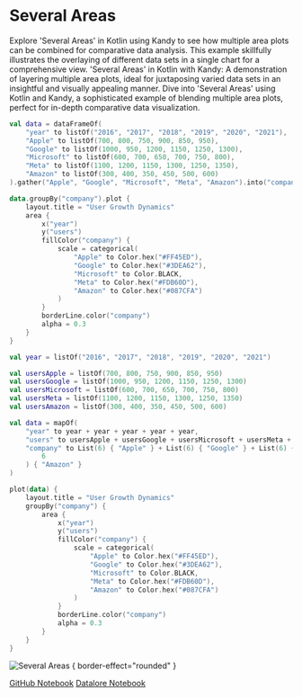 # Several Areas

<web-summary>
Explore 'Several Areas' in Kotlin using Kandy to see how multiple area plots can be combined for comparative data analysis.
This example skillfully illustrates the overlaying of different data sets in a single chart for a comprehensive view.
</web-summary>

<card-summary>
'Several Areas' in Kotlin with Kandy: A demonstration of layering multiple area plots, ideal for juxtaposing varied data sets in an insightful and visually appealing manner.
</card-summary>

<link-summary>
Dive into 'Several Areas' using Kotlin and Kandy, a sophisticated example of blending multiple area plots, perfect for in-depth comparative data visualization.
</link-summary>


<!---IMPORT org.jetbrains.kotlinx.kandy.letsplot.samples.Area-->

<!---FUN several_areas-->
<tabs>
<tab title="Dataframe">

```kotlin
val data = dataFrameOf(
    "year" to listOf("2016", "2017", "2018", "2019", "2020", "2021"),
    "Apple" to listOf(700, 800, 750, 900, 850, 950),
    "Google" to listOf(1000, 950, 1200, 1150, 1250, 1300),
    "Microsoft" to listOf(600, 700, 650, 700, 750, 800),
    "Meta" to listOf(1100, 1200, 1150, 1300, 1250, 1350),
    "Amazon" to listOf(300, 400, 350, 450, 500, 600)
).gather("Apple", "Google", "Microsoft", "Meta", "Amazon").into("company", "users")

data.groupBy("company").plot {
    layout.title = "User Growth Dynamics"
    area {
        x("year")
        y("users")
        fillColor("company") {
            scale = categorical(
                "Apple" to Color.hex("#FF45ED"),
                "Google" to Color.hex("#3DEA62"),
                "Microsoft" to Color.BLACK,
                "Meta" to Color.hex("#FDB60D"),
                "Amazon" to Color.hex("#087CFA")
            )
        }
        borderLine.color("company")
        alpha = 0.3
    }
}
```

</tab>
<tab title="Collections">

```kotlin
val year = listOf("2016", "2017", "2018", "2019", "2020", "2021")

val usersApple = listOf(700, 800, 750, 900, 850, 950)
val usersGoogle = listOf(1000, 950, 1200, 1150, 1250, 1300)
val usersMicrosoft = listOf(600, 700, 650, 700, 750, 800)
val usersMeta = listOf(1100, 1200, 1150, 1300, 1250, 1350)
val usersAmazon = listOf(300, 400, 350, 450, 500, 600)

val data = mapOf(
    "year" to year + year + year + year + year,
    "users" to usersApple + usersGoogle + usersMicrosoft + usersMeta + usersAmazon,
    "company" to List(6) { "Apple" } + List(6) { "Google" } + List(6) { "Microsoft" } + List(6) { "Meta" } + List(
        6
    ) { "Amazon" }
)

plot(data) {
    layout.title = "User Growth Dynamics"
    groupBy("company") {
        area {
            x("year")
            y("users")
            fillColor("company") {
                scale = categorical(
                    "Apple" to Color.hex("#FF45ED"),
                    "Google" to Color.hex("#3DEA62"),
                    "Microsoft" to Color.BLACK,
                    "Meta" to Color.hex("#FDB60D"),
                    "Amazon" to Color.hex("#087CFA")
                )
            }
            borderLine.color("company")
            alpha = 0.3
        }
    }
}
```

</tab></tabs>
<!---END-->

![Several Areas](several_areas.png) { border-effect="rounded" }

[//]: # (TODO)
<seealso style="cards">
       <category ref="example-ktnb">
           <a href="https://github.com/Kotlin/kandy/blob/main/examples/notebooks/lets-plot/samples/area/several_areas.ipynb" summary="View the notebook on our GitHub repository">GitHub Notebook</a>
           <a href="https://datalore.jetbrains.com/report/static/KQKedA4jDrKu63O53gEN0z/NFGYJFW8oMlsu5aROAxRGq" summary="Experiment with this example on Datalore">Datalore Notebook</a>
       </category>
</seealso>
